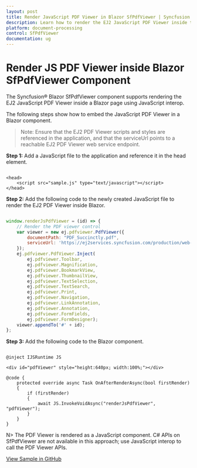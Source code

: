 ```yaml
---
layout: post
title: Render JavaScript PDF Viewer in Blazor SfPdfViewer | Syncfusion
description: Learn how to render the EJ2 JavaScript PDF Viewer inside the Syncfusion Blazor SfPdfViewer using JavaScript interop, including setup and usage notes.
platform: document-processing
control: SfPdfViewer
documentation: ug
---
```


# Render JS PDF Viewer inside Blazor SfPdfViewer Component

The Syncfusion&reg; Blazor SfPdfViewer component supports rendering the EJ2 JavaScript PDF Viewer inside a Blazor page using JavaScript interop.

The following steps show how to embed the JavaScript PDF Viewer in a Blazor component.

>Note: Ensure that the EJ2 PDF Viewer scripts and styles are referenced in the application, and that the serviceUrl points to a reachable EJ2 PDF Viewer web service endpoint.

**Step 1:** Add a JavaScript file to the application and reference it in the head element.

```cshtml

<head>
    <script src="sample.js" type="text/javascript"></script>
</head>

```

**Step 2:** Add the following code to the newly created JavaScript file to render the EJ2 PDF Viewer inside Blazor.

```javascript

window.renderJsPdfViewer = (id) => {
    // Render the PDF viewer control
    var viewer = new ej.pdfviewer.PdfViewer({
        documentPath: "PDF_Succinctly.pdf",
        serviceUrl: 'https://ej2services.syncfusion.com/production/web-services/api/pdfviewer'
    });
    ej.pdfviewer.PdfViewer.Inject(
        ej.pdfviewer.Toolbar, 
        ej.pdfviewer.Magnification,
        ej.pdfviewer.BookmarkView, 
        ej.pdfviewer.ThumbnailView, 
        ej.pdfviewer.TextSelection,
        ej.pdfviewer.TextSearch, 
        ej.pdfviewer.Print, 
        ej.pdfviewer.Navigation,
        ej.pdfviewer.LinkAnnotation, 
        ej.pdfviewer.Annotation,
        ej.pdfviewer.FormFields, 
        ej.pdfviewer.FormDesigner);
    viewer.appendTo('#' + id);
};

```

**Step 3:** Add the following code to the Blazor component.

```cshtml

@inject IJSRuntime JS

<div id="pdfViewer" style="height:640px; width:100%;"></div>

@code {
    protected override async Task OnAfterRenderAsync(bool firstRender)
    {
        if (firstRender)
        {
            await JS.InvokeVoidAsync("renderJsPdfViewer", "pdfViewer");
        }
    }
}

```

N> The PDF Viewer is rendered as a JavaScript component. C# APIs on SfPdfViewer are not available in this approach; use JavaScript interop to call the PDF Viewer APIs.

[View Sample in GitHub](https://github.com/SyncfusionExamples/blazor-pdf-viewer-examples/tree/master/Common/Render%20JS%20PDF%20Viewer%20component%20in%20Blazor)